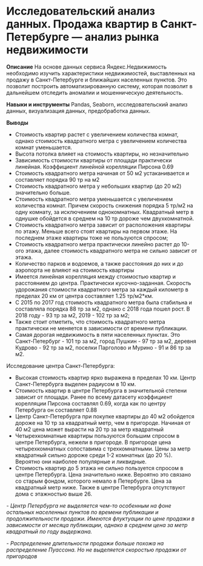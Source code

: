 # Исследовательский анализ данных. Продажа квартир в Санкт-Петербурге — анализ рынка недвижимости

__Описание__ 
На основе данных сервиса Яндекс.Недвижимость необходимо изучить характеристики недвижимостей, выставленных на продажу в Санкт-Петербурге и ближайших населенных пунктов. Это позволит построить автоматизированную систему, которая позволит в дальнейшем отследить аномалии и мошенническую деятельность.

__Навыки и инструменты__ 
Pandas, Seaborn, исследовательский анализ данных, визуализация данных, предобработка данных.

__Выводы__
- Стоимость квартир растет с увеличением количества комнат, однако стоимость квадратного метра с увеличением количества комнат уменьшается.
- Высота потолка влияет на стоимость квартиры, но незначительно
- Зависимость стоимости квартиры от площади практически линейная. Коэффициент линейной корелляции Пирсона 0.69
- Cтоимость квадратного метра начиная от 50 м2 устаканивается и составляет порядка 90 тр на м2
- Стоимость квадратного метра у небольших квартир (до 20 м2) значительно больше.
- Стоимость квадратного метра уменьшается с увеличением количества комнат. Причем скорость снижения порядка 5 тр/м2 на одну комнату, за исключением однокомнатных. Квадратный метр в однушке обойдется в среднем на 10 тр дороже чем двухкомнатной. 
- Стоимость квадратного метра зависит от расположения квартиры по этажу. Меньше всего стоят квартиры на первом этаже. На последнем этаже квартиры тоже не пользуются спросом;
- Стоимость квадратного метра практически линейно растет до 10-ого этажа, далее стоимость квадратного метра не сильно зависит от этажа.
- Количество парков и водоемов, а также расстояния до них и до аэропорта не влияют на стоимость квартиры
- Имеется линейная корелляция между стоимостью квартир и расстоянием до центра. Практически кусочно-заданная. Скорость удорожания стоимости квадратного метра за каждый километр в пределах 20 км от центра составляет 1.25 тр/м2*км.
- С 2015 по 2017 год стоимость квадратного метра была стабильна и составляла порядка 88 тр за м2, однако с 2018 года пошел рост. В 2018 году - 93 тр за м2, 2019 - 102 тр за м2;
- Также стоит отметить, что стоимость квадратного метра практически не меняется в зависимости от времени публикации. 
- Самая дорогая недвижимость в пяти населенных пунктах. Это Санкт-Петербург - 101 тр за м2, город Пушкин - 97 тр за м2, деревня Кудрово - 92 тр за м2, поселки Парголово и Мурино - 91 и 86 тр за м2.


Исследование центра Санкт-Петербурга:
- Высокая стоимость квартир ярко выражена в пределах 10 км. Центр Санкт-Петербурга выделен радиусом в 10 км.
- Стоимость квартир в центре Петербурга в значительной степени зависит от площади. Ранее по всему датасету коэффициент корелляции Пирсона составлял 0.69, когда как по центру Петербурга он составляет 0.88
- Центр Санкт-Петербурга при покупке квартиры до 40 м2 обойдется дороже на 10 тр за квадратный метр, чем в пригороде. Начиная от 40 м2 цена может вырасти на 20 тр за метр квадратный
- Четырехкомнатные квартиры пользуются большим спросом в центре Петербурга, нежели в пригороде. В пригороде цена четырехкомнатных сопоставима с трехкомнатными. Цены за метр квадратный сильно дороже среди 1-2 комнатных (до 20 %). Вероятно они наиболее популярные и ликвидные.
- Стоимость квартир до 5 этажа не сильно пользуется спросом в центре Петербурга. Цена значительно ниже. Вероятно это связано со старым фондом, которого немало в Петербурге. Цена за квадратный метр ниже. Также в центре Петербурга отсутствуют дома с этажностью выше 26.

_- Центр Петербурга не выделяется чем-то особенным на фоне остальных населенных пунктов по времени публикации и продолжительности продажи. Имеются флуктуации по цене продажи в зависимости от месяца публикации, однако в среднем цена за метр квадратный по году выдержана._

_- Распределение длительности продажи больше похожа на распределение Пуассона. Но не выделяется скоростью продажи от пригородов_



